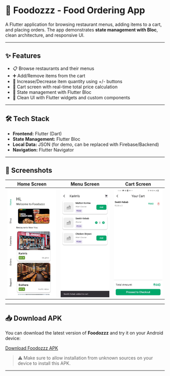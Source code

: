 # 🍴 Foodozzz - Food Ordering App  

A Flutter application for browsing restaurant menus, adding items to a cart, and placing orders. The app demonstrates **state management with Bloc**, clean architecture, and responsive UI.  

---

## ✨ Features  

- 📋 Browse restaurants and their menus  
- ➕ Add/Remove items from the cart  
- 🔢 Increase/Decrease item quantity using +/- buttons 
- 🛒 Cart screen with real-time total price calculation  
- 🔄 State management with Flutter Bloc  
- 🎨 Clean UI with Flutter widgets and custom components  

---

## 🛠 Tech Stack  

- **Frontend:** Flutter (Dart)  
- **State Management:** Flutter Bloc  
- **Local Data:** JSON (for demo, can be replaced with Firebase/Backend)  
- **Navigation:** Flutter Navigator  

---

## 📸 Screenshots
| Home Screen | Menu Screen | Cart Screen |
|-------------|-------------|-------------|
| ![Home](screenshots/home.jpg) | ![Menu](screenshots/menu.jpg) | ![Cart](screenshots/cart.jpg) |  

---

## 📥 Download APK

You can download the latest version of **Foodozzz** and try it on your Android device:

[Download Foodozzz APK](https://github.com/ananyadix/food_app//releases/download/v1.0.0/Foodozzz.apk)

> ⚠️ Make sure to allow installation from unknown sources on your device to install this APK.  

---



